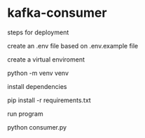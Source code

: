 # kafka-consumer


steps for deployment 

create an .env file based on .env.example file

create a virtual enviroment 

python -m venv venv


install dependencies

pip install -r requirements.txt 

run program

python consumer.py